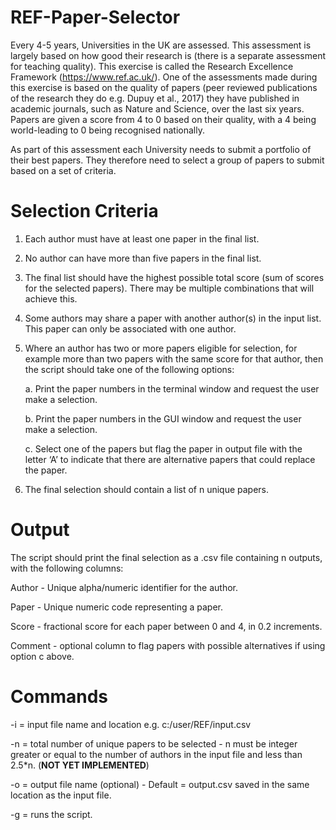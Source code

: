# REF-Paper-Selector

Every 4-5 years, Universities in the UK are assessed. This assessment is largely based on how good their research is (there is a separate assessment for teaching quality). This exercise is called the Research Excellence Framework (https://www.ref.ac.uk/). One of the assessments made during this exercise is based on the quality of papers (peer reviewed publications of the research they do e.g. Dupuy et al., 2017) they have published in academic journals, such as Nature and Science, over the last six years. Papers are given a score from 4 to 0 based on their quality, with a 4 being world-leading to 0 being recognised nationally. 

As part of this assessment each University needs to submit a portfolio of their best papers. They therefore need to select a group of papers to submit based on a set of criteria.

# Selection Criteria
1.	Each author must have at least one paper in the final list.
2.	No author can have more than five papers in the final list.
3.	The final list should have the highest possible total score (sum of scores for the selected papers). There may be multiple combinations that will achieve this. 
4.	Some authors may share a paper with another author(s) in the input list. This paper can only be associated with one author.
5.	Where an author has two or more papers eligible for selection, for example more than two papers with the same score for that author, then the script should take one of the following options:

    a.	Print the paper numbers in the terminal window and request the user make a selection.

    b.	Print the paper numbers in the GUI window and request the user make a selection.

    c.	Select one of the papers but flag the paper in output file with the letter ‘A’ to indicate that there are alternative papers that could replace the paper.
  
6.	The final selection should contain a list of n unique papers.

# Output
The script should print the final selection as a .csv file containing n outputs, with the following columns:

  Author - Unique alpha/numeric identifier for the author. 
  
  Paper - Unique numeric code representing a paper.
  
  Score - fractional score for each paper between 0 and 4, in 0.2 increments.
  
  Comment - optional column to flag papers with possible alternatives if using option c above.
  
# Commands
-i = input file name and location e.g. c:/user/REF/input.csv

-n = total number of unique papers to be selected - n must be integer greater or equal to the number of authors in the input file and less than 2.5*n. (**NOT YET IMPLEMENTED**)

-o = output file name (optional) - Default = output.csv saved in the same location as the input file.

-g = runs the script.


